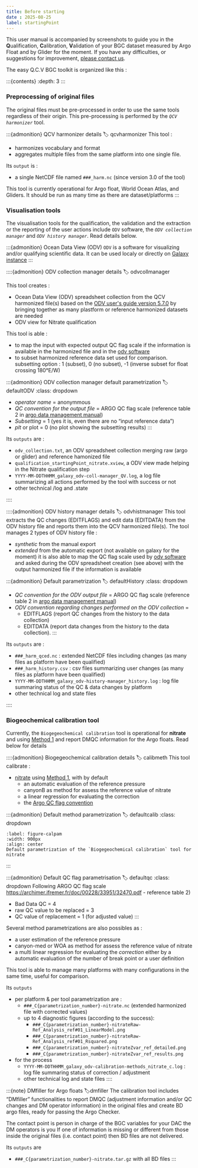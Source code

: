 ```yaml
---
title: Before starting
date : 2025-08-25
label: startingPoint
---
```


This user manual is accompanied by screenshots to guide you in the **Q**ualification, **C**alibration, **V**alidation of your BGC dataset measured by Argo Float and by Glider for the moment. If you have any difficulties, or suggestions for improvement, [please contact us](#contact).

The easy Q.C.V BGC toolkit is organized like this :

:::{contents}
:depth: 3
:::

### Preprocessing of original files 
The original files must be pre-processed in order to use the same tools regardless of their origin. This pre-processing is performed by the *`QCV harmonizer`* tool.

:::{admonition} QCV harmonizer details
:label: qcvharmonizer
This tool : 
- harmonizes vocabulary and format 
- aggregates multiple files from the same platform into one single file.

Its `output` is : 
- a single NetCDF file named `###_harm.nc` (since version 3.0 of the tool)

This tool is currently operational for Argo float, World Ocean Atlas, and Gliders.
It should be run as many time as there are dataset/platforms
:::

### Visualisation tools
The visualisation tools for the qualification, the validation and the extraction or the reporting of the user actions include `ODV` software, the *`ODV collection manager`* and *`ODV history manager`*. Read details below.

:::{admonition} Ocean Data View (ODV)
`ODV` is a software for visualizing and/or qualifying scientific data. It can be used localy or directly on [Galaxy instance](#odv)
:::

::::{admonition} ODV collection manager details
:label: odvcollmanager

This tool creates :
- Ocean Data View (ODV) spreadsheet collection from the QCV harmonized file(s) based on the [ODV user's guide version 5.7.0](https://odv.awi.de/fileadmin/user_upload/odv/docs/ODV_guide.pdf) by bringing together as many plastform or reference harmonized datasets are needed
- ODV view for Nitrate qualification

This tool is able : 
- to map the input with expected output QC flag scale if the information is available in the harmonized file and in the [odv software](https://odv.awi.de/fileadmin/user_upload/odv/docs/ODV_quality_flag_sets.pdf)
- to subset harmonized reference data set used for comparison. subsetting option : 1 (subset), 0 (no subset), -1 (inverse subset for float crossing 180°E/W)

:::{admonition} ODV collection manager default parametrization
:label: defaultODV 
:class: dropdown
- *operator name* = anonymmous
- *QC convention  for the output file* = ARGO QC flag scale (reference table 2 in [argo data management manual](https://archimer.ifremer.fr/doc/00228/33951/32470.pdf))
- *Subsetting* = 1 (yes it is, even there are no “input reference data”)
- *plt* or plot = 0 (no plot showing the subsetting results) 
:::

Its `outputs` are : 
- `odv_collection.txt`,  an ODV spreadsheet collection merging raw (argo or glider) and reference hamonized file
- `qualification_startingPoint_nitrate.xview`, a ODV view made helping in the Nitrate qualification step
- `YYYY-MM-DDTHHMM_galaxy_odv-coll-manager_QV.log`, a log file summarizing all actions performed by the tool with success or not
- other technical /log and .state

::::

::::{admonition} ODV history manager details
:label: odvhistmanager
This tool extracts the QC changes (EDITFLAGS) and edit data (EDITDATA) from the ODV history file and reports them into the QCV harmonized file(s).
The tool manages 2 types of ODV history file : 
- *synthetic* from the manual export
- *extended* from the automatic export (not available on galaxy for the moment)
it is also able to map the QC flag scale used by [odv software](https://odv.awi.de/fileadmin/user_upload/odv/docs/ODV_quality_flag_sets.pdf) and asked during the ODV spreadsheet creation (see above) with the output harmonized file if the information is available 

:::{admonition} Default parametrization
:label: defaultHistory 
:class: dropdown
- *QC convention  for the ODV output file* = ARGO QC flag scale (reference table 2 in [argo data management manual](https://archimer.ifremer.fr/doc/00228/33951/32470.pdf))
- *ODV convention regarding changes performed on the ODV collection* =
    - EDITFLAGS (report QC changes from the history to the data collection) 
    - EDITDATA (report data changes from the history to the data collection).
:::

Its `outputs` are :
- `###_harm_qced.nc` : extended NetCDF files including changes (as many files as platform have been qualified)
- `###_harm_history.csv` : csv files summarizing user changes (as many files as platform have been qualified)
- `YYYY-MM-DDTHHMM_galaxy_odv-history-manager_history.log` : log file summaring status of the QC & data changes by platform
- other technical log and state files
 
::::

### Biogeochemical calibration tool
Currently, the `Biogegeochemical calibration` tool is operational for **nitrate** and using [Method 1](#Nitrate1) and report DMQC information for the Argo floats. Read below for details

::::{admonition} Biogegeochemical calibration details
:label: calibmeth
This tool calibrate :
- [nitrate](#nitratepage) using [Method 1](#Nitrate1), with by default
    - an automatic evaluation of the reference pressure 
    - canyonB as method for assess the reference value of nitrate
    - a linear regression for evaluating the correction
    - the [Argo QC flag convention](https://archimer.ifremer.fr/doc/00228/33951/32470.pdf)

:::{admonition} Default method parametrization
:label: defaultcalib
:class: dropdown
```{figure}  ../../embedded-ressources/figures/S142-calibParam.png
:label: figure-calpam
:width: 900px
:align: center
Default parametrization of the `Biogegeochemical calibration` tool for nitrate
```
:::

:::{admonition} Default QC flag parametrisation
:label: defaultqc
:class: dropdown
Following ARGO QC flag scale https://archimer.ifremer.fr/doc/00228/33951/32470.pdf - reference table 2)
- Bad Data QC = 4
- raw QC value to be replaced = 3
- QC value of replacement = 1 (for adjusted value)
:::

Several method parametrizations are also possibles as :
- a user estimation of the reference pressure
- canyon-med or WOA as method for assess the reference value of nitrate
- a multi linear regression for evaluating the *correction* either by a automatic evaluation of the number of break point or a user definition

This tool is able to manage many platforms with many configurations in the same time, useful for comparison. 

Its `outputs` 
- per platform & per tool parametrization are :
    - `###_C{parametrization_number}-nitrate.nc` (extended harmonized file with corrected values)
    - up to 4 diagnostic figures (according to the success): 
        - `###_C{parametrization_number}-nitrateRaw-Ref_Analysis_ref#01_LinearModel.png`
        - `###_C{parametrization_number}-nitrateRaw-Ref_Analysis_ref#01_Rsquared.png`
        - `###_C{parametrization_number}-nitrateZvar_ref_detailed.png`
        - `###_C{parametrization_number}-nitrateZvar_ref_results.png`
- for the process
    - `YYYY-MM-DDTHHMM_galaxy_odv-calibration-methods_nitrate_c.log` : log file summaring status of correction / adjustment
    - other technical log and state files
::::

:::{note} DMfiller for Argo floats
:label:dmfiller
The calibration tool includes “DMfiller” functionalities to report DMQC (adjustment information and/or QC changes and DM operator information) in the original files and create BD argo files, ready for passing the Argo Checker.

The contact point is person in charge of the BGC variables for your DAC
the DM operators is you
If one of information is missing or different from those inside the original files (i.e. contact point) then BD files are not delivered.

Its `outputs` are 
- `###_C{parametrization_number}-nitrate.tar.gz` with all BD files
:::

